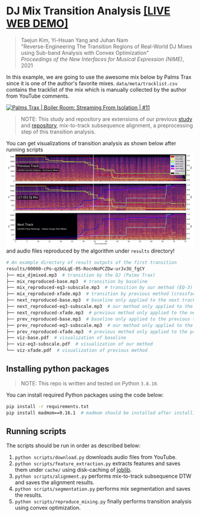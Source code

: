 # DJ Mix Transition Analysis [[LIVE WEB DEMO]](https://mir-aidj.github.io/transition-analysis/)
> Taejun Kim, Yi-Hsuan Yang and Juhan Nam  
> "Reverse-Engineering The Transition Regions of Real-World DJ Mixes using Sub-band Analysis with Convex Optimization"  
> _Proceedings of the New Interfaces for Musical Expression (NIME)_, 2021



In this example, we are going to use the awesome mix below by Palms Trax since it is one of the author's favorite mixes.
`data/meta/tracklist.csv` contains the tracklist of the mix which is manually collected by the author from YouTube comments.

[![Palms Trax | Boiler Room: Streaming From Isolation | #11](https://img.youtube.com/vi/cPo-qzbGLqE/0.jpg)](https://www.youtube.com/watch?v=cPo-qzbGLqE)

> NOTE: This study and repository are extensions of our previous 
> [study](https://arxiv.org/abs/2008.10267) 
> and [repository](https://github.com/mir-aidj/djmix-analysis), 
> mix-to-track subsequence alignment, a preprocessing step of this transition analysis.

You can get visualizations of transition analysis as shown below after running scripts
![Transition Visualization](img/viz.png?raw=true "Transition Visualization")
and audio files reproduced by the algorithm under `results` directory!
```sh
# An example directory of result outputs of the first transition
results/00000-cPo-qzbGLqE-05-RocnNoPCZDw-urJv3U_fgCY
├── mix_djmixed.mp3  # transition by the DJ (Palms Trax)
├── mix_reproduced-base.mp3  # transition by baseline
├── mix_reproduced-eq3-subscale.mp3  # transition by our method (EQ-3) 
├── mix_reproduced-xfade.mp3  # transition by previous method (crossfade)
├── next_reproduced-base.mp3  # baseline only applied to the next track
├── next_reproduced-eq3-subscale.mp3  # our method only applied to the next track
├── next_reproduced-xfade.mp3  # previous method only applied to the next track
├── prev_reproduced-base.mp3  # baseline only applied to the previous track
├── prev_reproduced-eq3-subscale.mp3  # our method only applied to the previous track
├── prev_reproduced-xfade.mp3  # previous method only applied to the previous track
├── viz-base.pdf  # visualization of baseline
├── viz-eq3-subscale.pdf  # visualization of our method
└── viz-xfade.pdf  # visualization of previous method
```

## Installing python packages
> NOTE: This repo is written and tested on Python `3.8.10`.

You can install required Python packages using the code below: 
```sh
pip install -r requirements.txt
pip install madmom==0.16.1  # madmom should be installed after installing cython
```


## Running scripts
The scripts should be run in order as described below:
1. `python scripts/download.py` downloads audio files from YouTube.
2. `python scripts/feature_extraction.py` extracts features and saves them under `cache/` using disk-caching of [joblib](https://joblib.readthedocs.io/).
3. `python scripts/alignment.py` performs mix-to-track subsequence DTW and saves the alignment results.
4. `python scripts/segmentation.py` performs mix segmentation and saves the results.
5. `python scripts/reproduce_mixing.py` finally performs transition analysis using convex optimization.


